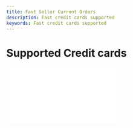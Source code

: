 ```yaml
---
title: Fast Seller Current Orders
description: Fast credit cards supported
keywords: Fast credit cards supported
---
```


# Supported Credit cards

<embed src="/reusables/for-sellers/_supported-credit-cards.md" />
